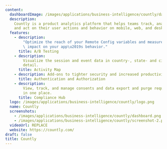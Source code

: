 ```yaml
---
content:
  dashboardImage: /images/applications/business-intelligence/countly/dashboard.png
  description:
    Countly is a product analytics platform that helps teams track, analyze,
    and act on their user actions and behavior on mobile, web, and desktop applications.
  features:
    - description:
        "Optimize the reach of your Remote Config variables and measure their\
        \ impact on your app\u2019s behavior."
      title: A/B Testing
    - description:
        Visualize the session and event data in country-, state- and city-level
        detail.
      title: Activity Map
    - description: Add-ons to tighter security and increased productivity.
      title: Authentication and Authorization
    - description:
        View, track, and manage consents and data export and purge requests,
        in one place.
      title: Compliance Hub
  logo: /images/applications/business-intelligence/countly/logo.png
  name: Countly
  screenshots:
    - /images/applications/business-intelligence/countly/dashboard.png
    - /images/applications/business-intelligence/countly/screenshot-2.png
  videoUrl: REPLACE
  website: https://countly.com/
draft: false
title: Countly
---
```

